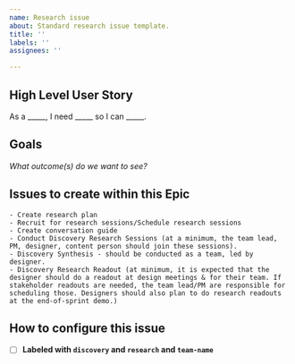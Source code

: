 ```yaml
---
name: Research issue
about: Standard research issue template.
title: ''
labels: ''
assignees: ''

---
```


## High Level User Story
As a _____, I need _____ so I can _____.

## Goals
_What outcome(s) do we want to see?_ 


## Issues to create within this Epic

```
- Create research plan
- Recruit for research sessions/Schedule research sessions
- Create conversation guide
- Conduct Discovery Research Sessions (at a minimum, the team lead, PM, designer, content person should join these sessions).
- Discovery Synthesis - should be conducted as a team, led by designer.
- Discovery Research Readout (at minimum, it is expected that the designer should do a readout at design meetings & for their team. If stakeholder readouts are needed, the team lead/PM are responsible for scheduling those. Designers should also plan to do research readouts at the end-of-sprint demo.)
```

## How to configure this issue
- [ ] **Labeled with `discovery` and `research` and `team-name`**
